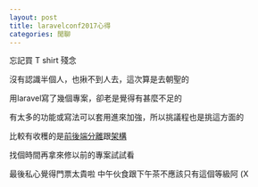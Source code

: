 ```yaml
---
layout: post
title: laravelconf2017心得
categories: 閒聊
---
```


忘記買 T shirt 殘念

沒有認識半個人，也揪不到人去，這次算是去朝聖的

用laravel寫了幾個專案，卻老是覺得有甚麼不足的

有太多的功能或寫法可以套用進來加強，所以挑議程也是挑這方面的

比較有收穫的是[前後端分離](https://www.slideshare.net/ssuser630a24/laravel-conf-2017-final)跟[架構](https://docs.google.com/presentation/d/1rOWNct6tu8u63Gss8hHwz8KncWkP3yI3BR8dsDs1-Sg/edit#slide=id.g23a49237ff_0_0)

找個時間再拿來修以前的專案試試看

最後私心覺得門票太貴啦 中午伙食跟下午茶不應該只有這個等級阿 (X
